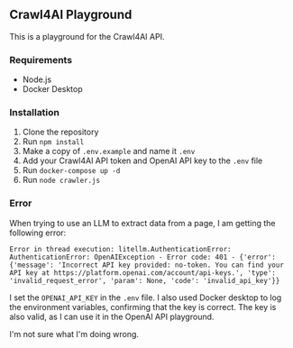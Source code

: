 ## Crawl4AI Playground

This is a playground for the Crawl4AI API.

### Requirements

- Node.js
- Docker Desktop

### Installation

1. Clone the repository
2. Run `npm install`
3. Make a copy of `.env.example` and name it `.env`
4. Add your Crawl4AI API token and OpenAI API key to the `.env` file
5. Run `docker-compose up -d`
6. Run `node crawler.js`

### Error

When trying to use an LLM to extract data from a page, I am getting the following error:

`Error in thread execution: litellm.AuthenticationError: AuthenticationError: OpenAIException - Error code: 401 - {'error': {'message': 'Incorrect API key provided: no-token. You can find your API key at https://platform.openai.com/account/api-keys.', 'type': 'invalid_request_error', 'param': None, 'code': 'invalid_api_key'}}`

I set the `OPENAI_API_KEY` in the `.env` file. I also used Docker desktop to log the environment variables, confirming that the key is correct. The key is also valid, as I can use it in the OpenAI API playground.

I'm not sure what I'm doing wrong.
